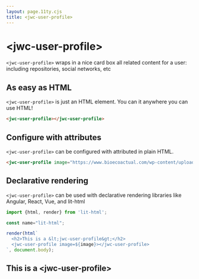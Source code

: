 ```yaml
---
layout: page.11ty.cjs
title: <jwc-user-profile>
---
```


# &lt;jwc-user-profile>

`<jwc-user-profile>` wraps in a nice card box all related content for a user: including repositories, social networks, etc

## As easy as HTML

<section class="columns">
  <div>

`<jwc-user-profile>` is just an HTML element. You can it anywhere you can use HTML!

```html
<jwc-user-profile></jwc-user-profile>
```

  </div>
  <div>

<jwc-user-profile></jwc-user-profile>

  </div>
</section>

## Configure with attributes

<section class="columns">
  <div>

`<jwc-user-profile>` can be configured with attributed in plain HTML.

```html
<jwc-user-profile image="https://www.bioecoactual.com/wp-content/uploads/2016/09/gandhi.jpg"></jwc-user-profile>
```

  </div>
  <div>

<jwc-user-profile name="https://www.bioecoactual.com/wp-content/uploads/2016/09/gandhi.jpg"></jwc-user-profile>

  </div>
</section>

## Declarative rendering

<section class="columns">
  <div>

`<jwc-user-profile>` can be used with declarative rendering libraries like Angular, React, Vue, and lit-html

```js
import {html, render} from 'lit-html';

const name="lit-html";

render(html`
  <h2>This is a &lt;jwc-user-profile&gt;</h2>
  <jwc-user-profile image=${image}></jwc-user-profile>
`, document.body);
```

  </div>
  <div>

<h2>This is a &lt;jwc-user-profile&gt;</h2>
<jwc-user-profile name="lit-html"></jwc-user-profile>

  </div>
</section>
